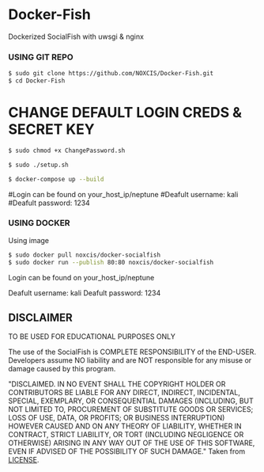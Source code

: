# Docker-Fish
 Dockerized SocialFish with uwsgi & nginx


### USING GIT REPO

```sh
$ sudo git clone https://github.com/NOXCIS/Docker-Fish.git
$ cd Docker-Fish
```
# CHANGE DEFAULT LOGIN CREDS & SECRET KEY

```sh
$ sudo chmod +x ChangePassword.sh

$ sudo ./setup.sh

$ docker-compose up --build
```
#Login can be found on your_host_ip/neptune 
#Deafult username: kali 
#Deafult password: 1234





### USING DOCKER


Using image
```sh
$ sudo docker pull noxcis/docker-socialfish
$ sudo docker run --publish 80:80 noxcis/docker-socialfish
```
Login can be found on your_host_ip/neptune 

Deafult username: kali 
Deafult password: 1234






## DISCLAIMER

TO BE USED FOR EDUCATIONAL PURPOSES ONLY

The use of the SocialFish is COMPLETE RESPONSIBILITY of the END-USER. Developers assume NO liability and are NOT responsible for any misuse or damage caused by this program.

"DISCLAIMED. IN NO EVENT SHALL THE COPYRIGHT HOLDER OR CONTRIBUTORS BE LIABLE
FOR ANY DIRECT, INDIRECT, INCIDENTAL, SPECIAL, EXEMPLARY, OR CONSEQUENTIAL
DAMAGES (INCLUDING, BUT NOT LIMITED TO, PROCUREMENT OF SUBSTITUTE GOODS OR
SERVICES; LOSS OF USE, DATA, OR PROFITS; OR BUSINESS INTERRUPTION) HOWEVER
CAUSED AND ON ANY THEORY OF LIABILITY, WHETHER IN CONTRACT, STRICT LIABILITY,
OR TORT (INCLUDING NEGLIGENCE OR OTHERWISE) ARISING IN ANY WAY OUT OF THE USE
OF THIS SOFTWARE, EVEN IF ADVISED OF THE POSSIBILITY OF SUCH DAMAGE."
Taken from [LICENSE](LICENSE).
